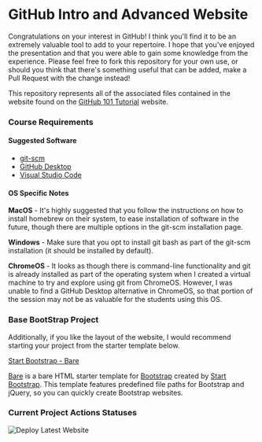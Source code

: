 # GitHub Intro and Advanced Website

Congratulations on your interest in GitHub! I think you'll find it to be an extremely valuable tool 
to add to your repertoire. I hope that you've enjoyed the presentation and that you were able to gain 
some knowledge from the experience. Please feel free to fork this repository for your own use, or should
you think that there's something useful that can be added, make a Pull Request with the change instead!

This repository represents all of the associated files contained in the website found on the 
[GitHub 101 Tutorial](https://github.zach-martin.com) website.

### Course Requirements 

#### Suggested Software ####

* [git-scm](https://git-scm.com/downloads)
* [GitHub Desktop](https://desktop.github.com/)
* [Visual Studio Code](https://code.visualstudio.com/)

#### OS Specific Notes ####
__MacOS__ - It's highly suggested that you follow the instructions on how to install homebrew on their system, to ease 
installation of software in the future, though there are multiple options in the git-scm installation page.  

__Windows__ -  Make sure that you opt to install git bash as part of the git-scm installation (it should be installed 
by default).  

__ChromeOS__ - It looks as though there is command-line functionality and git is already installed as part of the 
operating system when I created a virtual machine to try and explore using git from ChromeOS. However, I was unable to 
find a GitHub Desktop alternative in ChromeOS, so that portion of the session may not be as valuable for the students 
using this OS.

### Base BootStrap Project

Additionally, if you like the layout of the website, I would recommend starting your project from the starter template below.

[Start Bootstrap - Bare](https://startbootstrap.com/template-overviews/bare/)

[Bare](http://startbootstrap.com/template-overviews/bare/) is a bare HTML starter template for [Bootstrap](http://getbootstrap.com/) created by [Start Bootstrap](http://startbootstrap.com/). This template features predefined file paths for Bootstrap and jQuery, so you can quickly create Bootstrap websites.

### Current Project Actions Statuses

![Deploy Latest Website](https://github.com/onideus/github-101-website/workflows/Deploy%20Latest%20Website/badge.svg)
